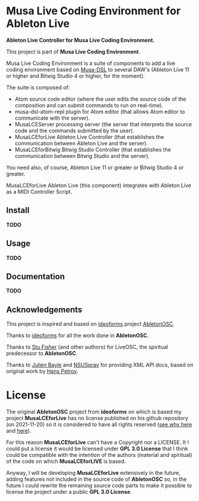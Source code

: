 # Musa Live Coding Environment for Ableton Live

**Ableton Live Controller for Musa Live Coding Environment.**

This project is part of **Musa Live Coding Environment**.

Musa Live Coding Environment is a suite of components to add a live coding environment based on [Musa-DSL](https://github.com/javier-sy/musa-dsl) to several DAW's (Ableton Live 11 or higher and Bitwig Studio 4 or higher, for the moment).

The suite is composed of:
- Atom source code editor (where the user edits the source code of the composition and can submit commands to run on real-time).
- musa-dsl-atom-repl plugin for Atom editor (that allows Atom editor to communicate with the server).
- MusaLCEServer processing server (the server that interprets the source code and the commands submitted by the user).
- MusaLCEforLive Ableton Live Controller (that establishes the communication between Ableton Live and the server).
- MusaLCEforBitwig Bitwig Studio Controller (that establishes the communication between Bitwig Studio and the server).

You need also, of course, Ableton Live 11 or greater or Bitwig Studio 4 or greater.

MusaLCEforLive Ableton Live (this component) integrates with Ableton Live as a MIDI Controller Script.

## Install
**TODO**

## Usage
**TODO**

## Documentation
**TODO**

## Acknowledgements

This project is inspired and based on [ideoforms](https://github.com/ideoforms) project [AbletonOSC](https://github.com/ideoforms/AbletonOSC).

Thanks to [ideoforms](https://github.com/ideoforms) for all the work done in **AbletonOSC**.

Thanks to [Stu Fisher](https://github.com/stufisher/) (and other authors) for LiveOSC, the spiritual predecessor to **AbletonOSC**.

Thanks to [Julien Bayle](https://structure-void.com/ableton-live-midi-remote-scripts/#liveAPI) and [NSUSpray](https://nsuspray.github.io/Live_API_Doc/) for providing XML API docs, based on original work by [Hans Petrov](http://remotescripts.blogspot.com/p/support-files.html).

# License

The original **AbletonOSC** project from **ideoforms** on which is based 
my project **MusaLCEforLive** has no license published on his github repository (on 2021-11-20)
so it is considered to have all rights reserved 
([see why here](https://choosealicense.com/no-permission/) and 
[here](https://opensource.stackexchange.com/questions/1720/what-can-i-assume-if-a-publicly-published-project-has-no-license)).

For this reason **MusaLCEforLive** can't have a Copyright nor a LICENSE. 
It I could put a license it would be licensed under **GPL 3.0 License** that I think 
could be compatible with the intention of the authors (material and spiritual) 
of the code on which **MusaLCEforLIVE** is based.

Anyway, I will be developing **MusaLCEforLive** extensively in the future, 
adding features not  included in the source code of **AbletonOSC** so, 
in the future I could rewrite the remaining source code parts to make it possible 
to license the project under a public **GPL 3.0 License**. 
